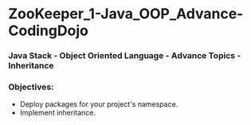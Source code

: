 # ZooKeeper_1-Java_OOP_Advance-CodingDojo
### Java Stack - Object Oriented Language - Advance Topics - Inheritance
### Objectives:
* Deploy packages for your project's namespace.
* Implement inheritance.
